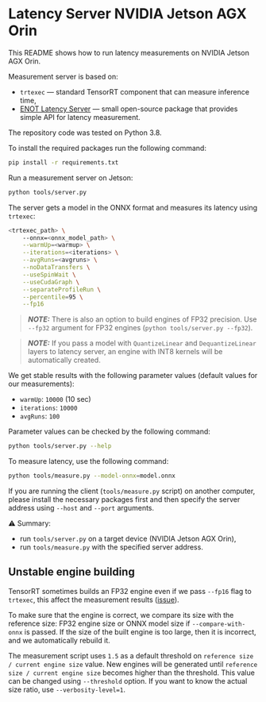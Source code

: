 # Latency Server NVIDIA Jetson AGX Orin

This README shows how to run latency measurements on NVIDIA Jetson AGX Orin.

Measurement server is based on:

- `trtexec` — standard TensorRT component that can measure inference time,
- [ENOT Latency Server](https://enot-autodl.rtd.enot.ai/en/latest/latency_server.html) — small open-source package that provides simple API for latency measurement.

The repository code was tested on Python 3.8.

To install the required packages run the following command:

```bash
pip install -r requirements.txt
```

Run a measurement server on Jetson:

```bash
python tools/server.py
```

The server gets a model in the ONNX format and measures its latency using `trtexec`:

```bash
<trtexec_path> \
    --onnx=<onnx_model_path> \
    --warmUp=<warmup> \
    --iterations=<iterations> \
    --avgRuns=<avgruns> \
    --noDataTransfers \
    --useSpinWait \
    --useCudaGraph \
    --separateProfileRun \
    --percentile=95 \
    --fp16
```

> **_NOTE:_** There is also an option to build engines of FP32 precision.
> Use `--fp32` argument for FP32 engines (`python tools/server.py --fp32`).

> **_NOTE:_** If you pass a model with `QuantizeLinear` and `DequantizeLinear` layers to latency server, an engine with INT8 kernels will be automatically created.

We get stable results with the following parameter values (default values for our measurements):

- `warmUp`: `10000` (10 sec)
- `iterations`: `10000`
- `avgRuns`: `100`

Parameter values can be checked by the following command:

```bash
python tools/server.py --help
```

To measure latency, use the following command:

```bash
python tools/measure.py --model-onnx=model.onnx
```

If you are running the client (`tools/measure.py` script) on another computer, please install the necessary packages first and then specify the server address using `--host` and `--port` arguments.

⚠️ Summary:

- run `tools/server.py` on a target device (NVIDIA Jetson AGX Orin),
- run `tools/measure.py` with the specified server address.

## Unstable engine building

TensorRT sometimes builds an FP32 engine even if we pass `--fp16` flag to `trtexec`, this affect the measurement results ([issue](https://github.com/NVIDIA/TensorRT/issues/3160)).

To make sure that the engine is correct, we compare its size with the reference size: FP32 engine size or ONNX model size if `--compare-with-onnx` is passed.
If the size of the built engine is too large, then it is incorrect, and we automatically rebuild it.

The measurement script uses `1.5` as a default threshold on `reference size / current engine size` value.
New engines will be generated until `reference size / current engine size` becomes higher than the threshold.
This value can be changed using `--threshold` option.
If you want to know the actual size ratio, use `--verbosity-level=1`.
